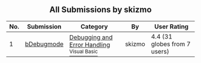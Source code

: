 ﻿<div align="center">

## All Submissions by skizmo

</div>

No.  | Submission | Category | By   | User Rating
---- | ---------- | -------- | ---- | -----------
1 | [bDebugmode<br />](https://github.com/Planet-Source-Code/skizmo-bdebugmode__1-23368) | [Debugging and Error Handling<br /><sup>Visual Basic</sup>](../ByCategory/debugging-and-error-handling__1-26.md) | skizmo | 4.4 (31 globes from 7 users)
